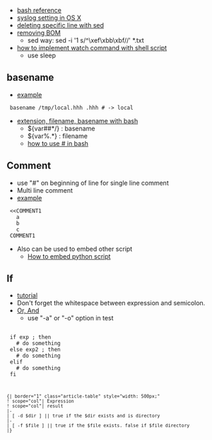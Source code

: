 * [bash reference](http://www.gnu.org/software/bash/manual/bashref.html)
* [syslog setting in OS X](http://www.madbavoo.com/syslog/)
* [deleting specific line with sed](http://stackoverflow.com/questions/5410757/sed-delete-a-line-containing-a-specific-string)
* [removing BOM](http://stackoverflow.com/questions/1068650/using-awk-to-remove-the-byte-order-mark)
  * sed way: sed -i '1 s/^\xef\xbb\xbf//' *.txt
* [how to implement watch command with shell script](http://blog.majide.com/2006/01/how-to-use-linux-watch-command/)
  * use sleep

## basename
* [example](http://stackoverflow.com/questions/125281/how-do-i-remove-the-file-suffix-and-path-portion-from-a-path-string-in-bash)
```
 basename /tmp/local.hhh .hhh # -> local

```

* [extension, filename, basename with bash](http://d.hatena.ne.jp/te2u/20090327/p1)
  * ${var##*/} : basename
  * ${var%.*} : filename
  * [how to use # in bash](http://sonic64.com/2006-02-27.html)

## Comment
* use "#" on beginning of line for single line comment
* Multi line comment
* [example](http://www.cyberciti.biz/faq/bash-comment-out-multiple-line-code/)
```
 <<COMMENT1
   a
   b
   c
 COMMENT1

```

* Also can be used to embed other script
  * [How to embed python script](http://stackoverflow.com/questions/2189098/embedding-short-python-scripts-inside-a-bash-script)

## If
* [tutorial](http://shellscript.sunone.me/if_and_test.html)
* Don't forget the whitespace between expression and semicolon.
* [Or, And](http://d.hatena.ne.jp/yohei-a/20090622/1245638171)
  * use "-a" or "-o" option in test

<code> 
 if exp ; then
   # do something
 else exp2 ; then
   # do something
 elif
   # do something
 fi

```

{| border="1" class="article-table" style="width: 500px;"
! scope="col"| Expression
! scope="col"| result
|-
| [ -d $dir ] || true if the $dir exists and is directory
|-
| [ -f $file ] || true if the $file exists. false if $file directory
|}